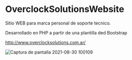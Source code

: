 
# OverclockSolutionsWebsite

Sitio WEB para marca personal de soporte tecnico.

Desarrollado en PHP a partir de una plantilla ded Bootstrap

http://www.overclocksolutions.com.ar/

![Captura de pantalla 2021-08-30 100109](https://user-images.githubusercontent.com/44885834/131342998-6f5b90c6-d054-4c63-a648-4d636232e53d.jpg)
